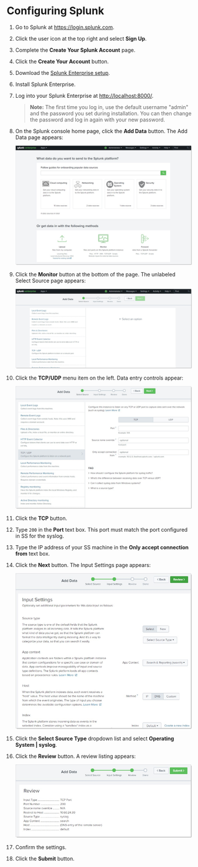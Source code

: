 [title]: # (Configuring Splunk)
[tags]: # (configuration)
[priority]: # (102)
# Configuring Splunk

1. Go to Splunk at https://login.splunk.com.

1. Click the user icon at the top right and select __Sign Up__.

1. Complete the __Create Your Splunk Account__ page.

1. Click the __Create Your Account__ button.

1. Download the [Splunk Enterprise
    setup](https://www.splunk.com/en_us/download/splunk-enterprise.html).

1. Install Splunk Enterprise.

1. Log into your Splunk Enterprise at
    [http://localhost:8000/](http://localhost:8000/en-US/account/login).

   >**Note:** The first time you log in, use the default username "admin" and the password you set during installation. You can then change the password and log in again with your new password.

1. On the Splunk console home page, click the __Add Data__ button. The Add Data
    page appears:

   ![Add Data](images/4.jpg)
1. Click the __Monitor__ button at the bottom of the page. The unlabeled Select
    Source page appears:

   ![Monitor](images/5.jpg)
1. Click the __TCP/UDP__ menu item on the left. Data entry controls appear:

   ![TCP/UDP](images/6.jpg)
1. Click the __TCP__ button.

1. Type `200` in the __Port__ text box. This port must match the port
    configured in SS for the syslog.

1. Type the IP address of your SS machine in the __Only accept connection
    from__ text box.

1. Click the __Next__ button. The Input Settings page appears:

   ![Next](images/7.jpg)
1. Click the __Select Source Type__ dropdown list and select __Operating System | syslog__.

1. Click the __Review__ button. A review listing appears:

   ![Review](images/8.jpg)
1. Confirm the settings.

1. Click the __Submit__ button.

